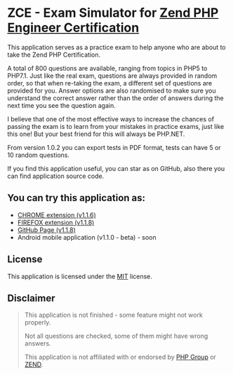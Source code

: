 # ZCE - Exam Simulator for [Zend PHP Engineer Certification](https://www.zend.com/en/services/certification/php-certification)

This application serves as a practice exam to help anyone who are about to take the Zend PHP Certification.

A total of 800 questions are available, ranging from topics in PHP5 to PHP7.1. Just like the real exam, questions are always provided in random order, so that when re-taking the exam, a different set of questions are provided for you. Answer options are also randomised to make sure you understand the correct answer rather than the order of answers during the next time you see the question again.

I believe that one of the most effective ways to increase the chances of passing the exam is to learn from your mistakes in practice exams, just like this one! But your best friend for this will always be PHP.NET.

From version 1.0.2 you can export tests in PDF format, tests can have 5 or 10 random questions.

If you find this application useful, you can star as on GitHub, also there you can find application source code.

## You can try this application as: 

* [CHROME extension (v1.1.6)](https://chrome.google.com/webstore/detail/php-zend-certification-exam/kdjolhghoglghipajmbmlmldbpncimge)
* [FIREFOX extension (v1.1.8)](https://addons.mozilla.org/ro/firefox/addon/php-zend-certification-exam/)
* [GitHub Page (v1.1.8)](https://alceanicu.github.io/zce/)
* Android mobile application (v1.1.0 - beta) - soon

## License

This application is licensed under the [MIT](http://opensource.org/licenses/MIT) license.

## Disclaimer

> This application is not finished - some feature might not work properly.
>
> Not all questions are checked, some of them might have wrong answers.
>
> This application is not affiliated with or endorsed by [PHP Group](https://www.php.net/) or [ZEND](https://www.zend.com/en).
